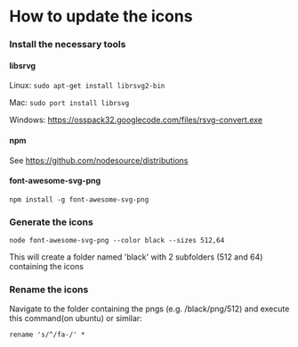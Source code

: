 # How to update the icons

### Install the necessary tools

#### libsrvg

Linux: `sudo apt-get install librsvg2-bin`

Mac: `sudo port install librsvg`

Windows: https://osspack32.googlecode.com/files/rsvg-convert.exe

#### npm

See https://github.com/nodesource/distributions

#### font-awesome-svg-png

```
npm install -g font-awesome-svg-png
```

### Generate the icons


```
node font-awesome-svg-png --color black --sizes 512,64
```
This will create a folder named 'black' with 2 subfolders (512 and 64) containing the icons

### Rename the icons

Navigate to the folder containing the pngs (e.g. /black/png/512) and execute this command(on ubuntu) or similar:

```
rename 's/^/fa-/' *
```
